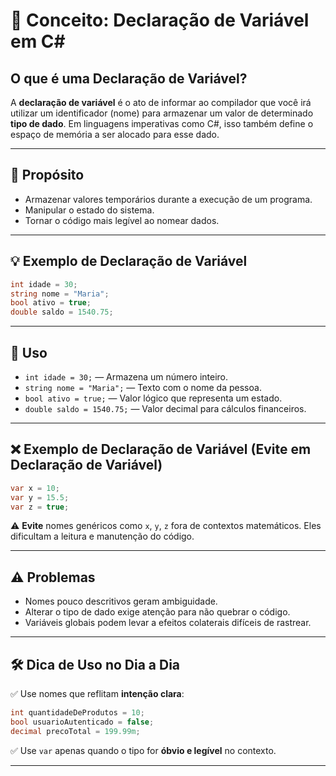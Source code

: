 
# 🧮 Conceito: Declaração de Variável em C#

## O que é uma Declaração de Variável?

A **declaração de variável** é o ato de informar ao compilador que você irá utilizar um identificador (nome) para armazenar um valor de determinado **tipo de dado**. Em linguagens imperativas como C#, isso também define o espaço de memória a ser alocado para esse dado.

---

## 🎯 Propósito

- Armazenar valores temporários durante a execução de um programa.
- Manipular o estado do sistema.
- Tornar o código mais legível ao nomear dados.

---

## 💡 Exemplo de Declaração de Variável

```csharp
int idade = 30;
string nome = "Maria";
bool ativo = true;
double saldo = 1540.75;
```

---

## 🧾 Uso

- `int idade = 30;` — Armazena um número inteiro.
- `string nome = "Maria";` — Texto com o nome da pessoa.
- `bool ativo = true;` — Valor lógico que representa um estado.
- `double saldo = 1540.75;` — Valor decimal para cálculos financeiros.

---

## ❌ Exemplo de Declaração de Variável (Evite em Declaração de Variável)

```csharp
var x = 10;
var y = 15.5;
var z = true;
```

⚠️ **Evite** nomes genéricos como `x`, `y`, `z` fora de contextos matemáticos. Eles dificultam a leitura e manutenção do código.

---

## ⚠️ Problemas

- Nomes pouco descritivos geram ambiguidade.
- Alterar o tipo de dado exige atenção para não quebrar o código.
- Variáveis globais podem levar a efeitos colaterais difíceis de rastrear.

---

## 🛠️ Dica de Uso no Dia a Dia

✅ Use nomes que reflitam **intenção clara**:

```csharp
int quantidadeDeProdutos = 10;
bool usuarioAutenticado = false;
decimal precoTotal = 199.99m;
```

✅ Use `var` apenas quando o tipo for **óbvio e legível** no contexto.

---

